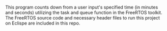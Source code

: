 This program counts down from a user input's specified time (in minutes and seconds) utilizing the task and queue function in the FreeRTOS toolkit. The FreeRTOS source code and necessary header files to run this project on Eclispe are included in this repo.
